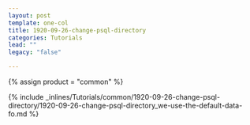 ```yaml
---
layout: post
template: one-col
title: 1920-09-26-change-psql-directory
categories: Tutorials
lead: ""
legacy: "false"

---
```

{% assign product = "common" %}

{% include _inlines/Tutorials/common/1920-09-26-change-psql-directory/1920-09-26-change-psql-directory_we-use-the-default-data-fo.md %}
